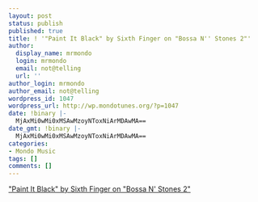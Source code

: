 ```yaml
---
layout: post
status: publish
published: true
title: ! '"Paint It Black" by Sixth Finger on "Bossa N'' Stones 2"'
author:
  display_name: mrmondo
  login: mrmondo
  email: not@telling
  url: ''
author_login: mrmondo
author_email: not@telling
wordpress_id: 1047
wordpress_url: http://wp.mondotunes.org/?p=1047
date: !binary |-
  MjAxMi0wMi0xMSAwMzoyNToxNiArMDAwMA==
date_gmt: !binary |-
  MjAxMi0wMi0xMSAwMzoyNToxNiArMDAwMA==
categories:
- Mondo Music
tags: []
comments: []
---
```

<a href='http://#!/s/Paint It Black/3kW6Mt?src=5'>"Paint It Black" by Sixth Finger on "Bossa N' Stones 2"</a>
